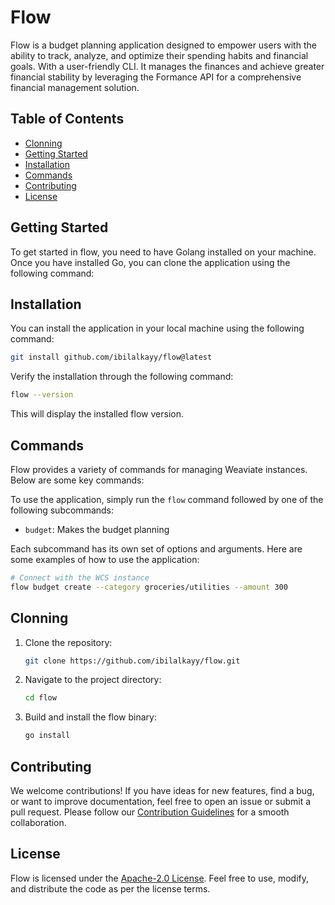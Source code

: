 # Flow

Flow is a budget planning application designed to empower users with the ability to track,  analyze, and optimize their spending habits and financial goals. With a user-friendly CLI. It manages the finances and achieve greater financial stability  by leveraging the Formance API for a comprehensive financial management solution.

## Table of Contents

- [Clonning](#clonning)
- [Getting Started](#getting-started)
- [Installation](#installation)
- [Commands](#commands)
- [Contributing](#contributing)
- [License](#license)

## Getting Started

To get started in flow, you need to have Golang installed on your machine. Once you have installed Go, you can clone the application using the following command:

## Installation

You can install the application in your local machine using the following command:

  ```bash
  git install github.com/ibilalkayy/flow@latest
  ```

Verify the installation through the following command:

```bash
flow --version
```

This will display the installed flow version.

## Commands

Flow provides a variety of commands for managing Weaviate instances. Below are some key commands:

To use the application, simply run the `flow` command followed by one of the following subcommands:

- `budget`: Makes the budget planning

Each subcommand has its own set of options and arguments. Here are some examples of how to use the application:

```bash
# Connect with the WCS instance
flow budget create --category groceries/utilities --amount 300
```

## Clonning

1. Clone the repository:

    ```bash
    git clone https://github.com/ibilalkayy/flow.git
    ```

2. Navigate to the project directory:

    ```bash
    cd flow
    ```

3. Build and install the flow binary:

    ```bash
    go install
    ```

## Contributing

We welcome contributions! If you have ideas for new features, find a bug, or want to improve documentation, feel free to open an issue or submit a pull request. Please follow our [Contribution Guidelines](CONTRIBUTING.md) for a smooth collaboration.

## License

Flow is licensed under the [Apache-2.0 License](LICENSE). Feel free to use, modify, and distribute the code as per the license terms.